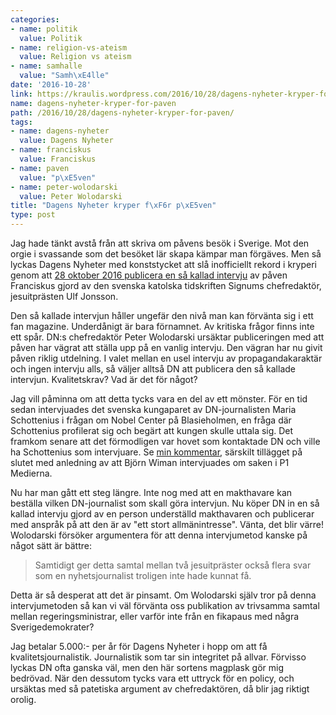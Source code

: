 ```yaml
---
categories:
- name: politik
  value: Politik
- name: religion-vs-ateism
  value: Religion vs ateism
- name: samhalle
  value: "Samh\xE4lle"
date: '2016-10-28'
link: https://kraulis.wordpress.com/2016/10/28/dagens-nyheter-kryper-for-paven/
name: dagens-nyheter-kryper-for-paven
path: /2016/10/28/dagens-nyheter-kryper-for-paven/
tags:
- name: dagens-nyheter
  value: Dagens Nyheter
- name: franciskus
  value: Franciskus
- name: paven
  value: "p\xE5ven"
- name: peter-wolodarski
  value: Peter Wolodarski
title: "Dagens Nyheter kryper f\xF6r p\xE5ven"
type: post
---
```

Jag hade tänkt avstå från att skriva om påvens besök i Sverige. Mot den orgie i svassande som det besöket lär skapa kämpar man förgäves. Men så lyckas Dagens Nyheter med konststycket att slå inofficiellt rekord i kryperi genom att [28 oktober 2016 publicera en så kallad intervju](http://www.dn.se/nyheter/sverige/paven-jag-vill-komma-narmare-mina-broder-och-systrar-i-sverige/) av påven Franciskus gjord av den svenska katolska tidskriften Signums chefredaktör, jesuitprästen Ulf Jonsson.

Den så kallade intervjun håller ungefär den nivå man kan förvänta sig i ett fan magazine. Underdånigt är bara förnamnet. Av kritiska frågor finns inte ett spår. DN:s chefredaktör Peter Wolodarski ursäktar publiceringen med att påven har vägrat att ställa upp på en vanlig intervju. Den vägran har nu givit påven riklig utdelning. I valet mellan en usel intervju av propagandakaraktär och ingen intervju alls, så väljer alltså DN att publicera den så kallade intervjun. Kvalitetskrav? Vad är det för något?

Jag vill påminna om att detta tycks vara en del av ett mönster. För en tid sedan intervjuades det svenska kungaparet av DN-journalisten Maria Schottenius i frågan om Nobel Center på Blasieholmen, en fråga där Schottenius profilerat sig och begärt att kungen skulle uttala sig. Det framkom senare att det förmodligen var hovet som kontaktade DN och ville ha Schottenius som intervjuare. Se [min kommentar](/2016/06/06/kungen-fordummar/), särskilt tillägget på slutet med anledning av att Björn Wiman intervjuades om saken i P1 Medierna.

Nu har man gått ett steg längre. Inte nog med att en makthavare kan beställa vilken DN-journalist som skall göra intervjun. Nu köper DN in en så kallad intervju gjord av en person underställd makthavaren och publicerar med anspråk på att den är av "ett stort allmänintresse". Vänta, det blir värre! Wolodarski försöker argumentera för att denna intervjumetod kanske på något sätt är bättre:

> Samtidigt ger detta samtal mellan två jesuitpräster också flera svar som en nyhetsjournalist troligen inte hade kunnat få.

Detta är så desperat att det är pinsamt. Om Wolodarski själv tror på denna intervjumetoden så kan vi väl förvänta oss publikation av trivsamma samtal mellan regeringsministrar, eller varför inte från en fikapaus med några Sverigedemokrater?

Jag betalar 5.000:- per år för Dagens Nyheter i hopp om att få kvalitetsjournalistik. Journalistik som tar sin integritet på allvar. Förvisso lyckas DN ofta ganska väl, men den här sortens magplask gör mig bedrövad. När den dessutom tycks vara ett uttryck för en policy, och ursäktas med så patetiska argument av chefredaktören, då blir jag riktigt orolig.

